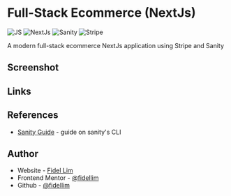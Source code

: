 # Full-Stack Ecommerce (NextJs)

![JS](https://img.shields.io/badge/-JavaScript-F7DF1E?logo=javascript&logoColor=black&logoWidth=25&style=flat-square)
![NextJs](https://img.shields.io/badge/-NextJs-000?logo=next.js&logoColor=757575&logoWidth=25)
![Sanity](https://custom-icon-badges.herokuapp.com/badge/Sanity-CC0000.svg?logo=sanity&style=flat-square)
![Stripe](https://img.shields.io/badge/-Stripe-008CDD?logo=stripe&logoColor=white&logoWidth=25)

A modern full-stack ecommerce NextJs application using Stripe and Sanity

## Screenshot

<!-- ![Landing Page](/images/landing_page.png) -->

## Links

<!-- - Solution URL: [Solution](https://github.com/fidellim/Business-Landing-Page-NextJs)
- Live Site URL: [Live Site](https://business-landing-page-next-fidellim.vercel.app/) -->

## References

- [Sanity Guide](https://www.sanity.io/docs/cli) - guide on sanity's CLI

## Author

- Website - [Fidel Lim](https://fidellim-portfolio.netlify.app/)
- Frontend Mentor - [@fidellim](https://www.frontendmentor.io/profile/fidellim)
- Github - [@fidellim](https://github.com/fidellim)
